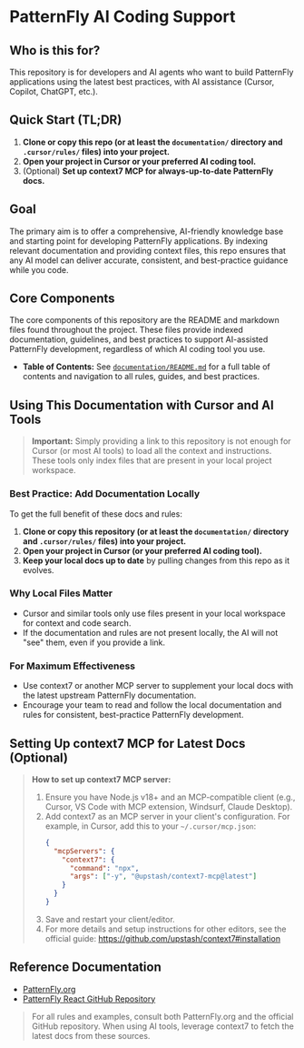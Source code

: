 # PatternFly AI Coding Support

## Who is this for?
This repository is for developers and AI agents who want to build PatternFly applications using the latest best practices, with AI assistance (Cursor, Copilot, ChatGPT, etc.).

## Quick Start (TL;DR)
1. **Clone or copy this repo (or at least the `documentation/` directory and `.cursor/rules/` files) into your project.**
2. **Open your project in Cursor or your preferred AI coding tool.**
3. (Optional) **Set up context7 MCP for always-up-to-date PatternFly docs.**

## Goal
The primary aim is to offer a comprehensive, AI-friendly knowledge base and starting point for developing PatternFly applications. By indexing relevant documentation and providing context files, this repo ensures that any AI model can deliver accurate, consistent, and best-practice guidance while you code.

## Core Components
The core components of this repository are the README and markdown files found throughout the project. These files provide indexed documentation, guidelines, and best practices to support AI-assisted PatternFly development, regardless of which AI coding tool you use.

- **Table of Contents:** See [`documentation/README.md`](documentation/README.md) for a full table of contents and navigation to all rules, guides, and best practices.

## Using This Documentation with Cursor and AI Tools

> **Important:**
> Simply providing a link to this repository is not enough for Cursor (or most AI tools) to load all the context and instructions. These tools only index files that are present in your local project workspace.

### Best Practice: Add Documentation Locally
To get the full benefit of these docs and rules:
1. **Clone or copy this repository (or at least the `documentation/` directory and `.cursor/rules/` files) into your project.**
2. **Open your project in Cursor (or your preferred AI coding tool).**
3. **Keep your local docs up to date** by pulling changes from this repo as it evolves.

### Why Local Files Matter
- Cursor and similar tools only use files present in your local workspace for context and code search.
- If the documentation and rules are not present locally, the AI will not "see" them, even if you provide a link.

### For Maximum Effectiveness
- Use context7 or another MCP server to supplement your local docs with the latest upstream PatternFly documentation.
- Encourage your team to read and follow the local documentation and rules for consistent, best-practice PatternFly development.

## Setting Up context7 MCP for Latest Docs (Optional)
> **How to set up context7 MCP server:**
> 1. Ensure you have Node.js v18+ and an MCP-compatible client (e.g., Cursor, VS Code with MCP extension, Windsurf, Claude Desktop).
> 2. Add context7 as an MCP server in your client's configuration. For example, in Cursor, add this to your `~/.cursor/mcp.json`:
>    ```json
>    {
>      "mcpServers": {
>        "context7": {
>          "command": "npx",
>          "args": ["-y", "@upstash/context7-mcp@latest"]
>        }
>      }
>    }
>    ```
> 3. Save and restart your client/editor.
> 4. For more details and setup instructions for other editors, see the official guide: https://github.com/upstash/context7#installation

## Reference Documentation
- [PatternFly.org](https://www.patternfly.org/)
- [PatternFly React GitHub Repository](https://github.com/patternfly/patternfly-react)

> For all rules and examples, consult both PatternFly.org and the official GitHub repository. When using AI tools, leverage context7 to fetch the latest docs from these sources.